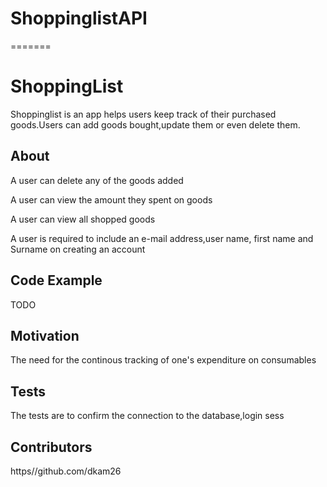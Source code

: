 
# ShoppinglistAPI
=======
# ShoppingList
Shoppinglist is an app helps users keep track of their purchased goods.Users can add goods bought,update them or even delete them.

## About
A user can delete any of the goods added

A user can view the amount they spent on goods

A user can view all shopped goods

A user is required to include an e-mail address,user name, first name and Surname on creating an account

## Code Example

TODO

## Motivation

The need for the continous tracking of one's expenditure on consumables

## Tests

The tests are to confirm the connection to the database,login sess

## Contributors

https//github.com/dkam26



